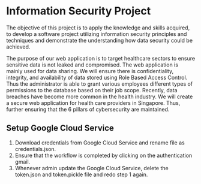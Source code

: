# Information Security Project
The objective of this project is to apply the knowledge and skills acquired, to develop a software project utilizing information security principles and techniques and demonstrate the understanding how data security could be achieved.

The purpose of our web application is to target healthcare sectors to ensure sensitive data is not leaked and compromised. The web application is mainly used for data sharing. We will ensure there is confidentiality, integrity, and availability of data stored using Role Based Access Control. Thus the administrator is able to grant various employees different types of permissions to the database based on their job scope. Recently, data breaches have become more common in the health industry. We will create a secure web application for health care providers in Singapore. Thus, further ensuring that the 6 pillars of cybersecurity are maintained. 

## Setup Google Cloud Service

1) Download credentials from Google Cloud Service and rename file as credentials.json.
2) Ensure that the workflow is completed by clicking on the authentication gmail.
3) Whenever admin update the Google Cloud Service, delete the token.json and token.pickle file and redo step 1 again.
